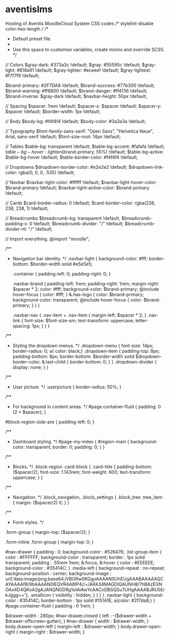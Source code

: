 # aventislms
Hosting of Aventis MoodleCloud System CSS codes
/* stylelint-disable color-hex-length */
/**
 * Default preset file.
 *
 * Use this space to customise variables, create mixins and override SCSS.
 */

// Colors
$gray-dark:                 #373a3c !default;
$gray:                      #55595c !default;
$gray-light:                #818a91 !default;
$gray-lighter:              #eceeef !default;
$gray-lightest:             #f7f7f9 !default;

$brand-primary:             #2F7DA8 !default;
$brand-success:             #77b300 !default;
$brand-warning:             #ff8800 !default;
$brand-danger:              #ff4136 !default;
$brand-inverse:             $gray-dark !default;
$navbar-height:             50px !default;

// Spacing
$spacer:   1rem !default;
$spacer-x: $spacer !default;
$spacer-y: $spacer !default;
$border-width: 1px !default;

// Body
$body-bg:    #f4f4f4 !default;
$body-color: #3a3a3a !default;

// Typography
$font-family-sans-serif: "Open Sans", "Helvetica Neue", Arial, sans-serif !default;
$font-size-root: 14px !default;

// Tables
$table-bg:                      transparent !default;
$table-bg-accent:               #fafafa !default;
$table-bg-hover:                lighten($brand-primary, 55%) !default;
$table-bg-active:               $table-bg-hover !default;
$table-border-color:            #f4f4f4 !default;

// Dropdowns
$dropdown-border-color:          #e2e2e2 !default;
$dropdown-link-color:            rgba(0, 0, 0, .535) !default;

// Navbar
$navbar-light-color:               #ffffff !default;
$navbar-light-hover-color:          $brand-primary !default;
$navbar-light-active-color:         $brand-primary !default;

// Cards
$card-border-radius:       0 !default;
$card-border-color:        rgba(238, 238, 238, 1) !default;

// Breadcrumbs
$breadcrumb-bg:                 transparent !default;
$breadcrumb-padding-x:          0 !default;
$breadcrumb-divider: "/" !default;
$breadcrumb-divider-rtl: "/" !default;

// Import everything.
@import "moodle";

/**
 * Navigation bar identity.
 */
.navbar-light {
    background-color: #fff;
    border-bottom: $border-width solid #e5e5e5;

    .container {
        padding-left: 0;
        padding-right: 0;
    }

    .navbar-brand {
        padding-left: 1rem;
        padding-right: 1rem;
        margin-right: $spacer * 2;
        color: #fff;
        background-color: $brand-primary;
        @include hover-focus {
            color: #fff;
        }
        &.has-logo {
            color: $brand-primary;
            background-color: transparent;
            @include hover-focus {
                color: $brand-primary;
            }
        }
    }

    .navbar-nav {
        .nav-item + .nav-item {
            margin-left: $spacer * 2;
        }
        .nav-link {
            font-size: $font-size-sm;
            text-transform: uppercase;
            letter-spacing: 1px;
        }
    }
}

/**
 * Styling the dropdown menus.
 */
.dropdown-menu {
    font-size: 14px;
    border-radius: 0;
a{ color: black;}
    .dropdown-item {
        padding-top: 8px;
        padding-bottom: 8px;
        border-bottom: $border-width solid $dropdown-border-color;
        &:last-child {
            border-bottom: 0;
        }
    }
    .dropdown-divider {
	display: none;
    }
}

/**
 * User picture.
 */
.userpicture {
    border-radius: 50%;
}

/**
 * For background in content areas.
 */
#page.container-fluid {
    padding: 0 (2 * $spacer);
}

#block-region-side-pre {
    padding-left: 0;
}

/**
 * Dashboard styling.
 */
#page-my-index {
    #region-main {
        background-color: transparent;
        border: 0;
        padding: 0;
    }
}

/**
 * Blocks.
 */
.block-region .card-block {
    .card-title {
        padding-bottom: ($spacer/2);
        font-size: 1.143rem;
        font-weight: 600;
        text-transform: uppercase;
    }
}

/**
 * Navigation.
 */
.block_navigation,
.block_settings {
    .block_tree .tree_item {
        margin: ($spacer/2) 0;
    }
}

/**
 * Form styles.
 */

.form-group {
    margin-top: ($spacer/2);
}

.form-inline .form-group {
    margin-top: 0;
}




#nav-drawer {
    padding          : 0;
    background-color : #526476;
    .list-group-item {
        color            : #FFFFFF;
        background-color : transparent;
        border           : 1px solid transparent;
        padding          : .55rem 1rem;
        &:focus, &:hover {
            color            : #EEEEEE;
            background-color : #35414C;
        }
        .media-left {
            background-repeat   : no-repeat;
            background-position : center;
            background-image    : url('data:image/png;base64,iVBORw0KGgoAAAANSUhEUgAAABAAAAAQCAYAAAAf8/9hAAAAN0lEQVR4AWP4//+/ARA34MAGDIQAUNH8/7hBAzEGNOAx4D4QKxA2gAJANQNGDRg1oIAiAwYcAACnDBSQSu7UHgAAAABJRU5ErkJggg==');
            .smallicon {
                visibility : hidden;
            }
        }
    }
}
.navbar-light {
    background-color : #35414C;
    border-bottom    : 1px solid #151A1E;
a{color: #2f7da8;}
}
#page.container-fluid {
    padding : 0 1rem;
}

$drawer-width : 280px;
#nav-drawer.closed {
    left : -($drawer-width + $drawer-offscreen-gutter);
}
#nav-drawer {
    width : $drawer-width;
}
body.drawer-open-left {
    margin-left : $drawer-width;
}
body.drawer-open-right {
    margin-right : $drawer-width;
}
